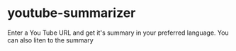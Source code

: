 # youtube-summarizer
Enter a You Tube URL and get it's summary in your preferred language.
You can also liten to the summary

